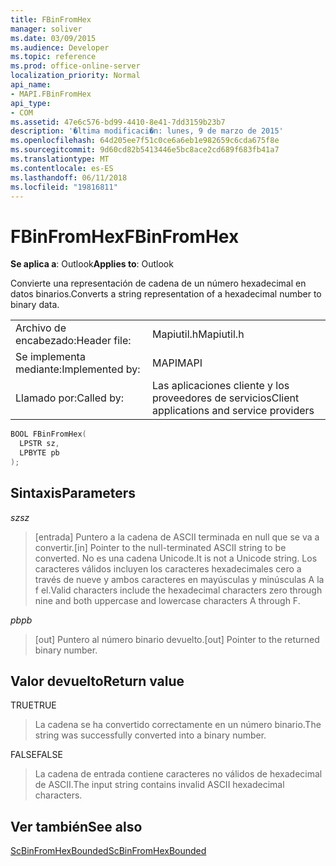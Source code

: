 ```yaml
---
title: FBinFromHex
manager: soliver
ms.date: 03/09/2015
ms.audience: Developer
ms.topic: reference
ms.prod: office-online-server
localization_priority: Normal
api_name:
- MAPI.FBinFromHex
api_type:
- COM
ms.assetid: 47e6c576-bd99-4410-8e41-7dd3159b23b7
description: '�ltima modificaci�n: lunes, 9 de marzo de 2015'
ms.openlocfilehash: 64d205ee7f51c0ce6a6eb1e982659c6cda675f8e
ms.sourcegitcommit: 9d60cd82b5413446e5bc8ace2cd689f683fb41a7
ms.translationtype: MT
ms.contentlocale: es-ES
ms.lasthandoff: 06/11/2018
ms.locfileid: "19816811"
---
```

# <a name="fbinfromhex"></a><span data-ttu-id="4c8fd-103">FBinFromHex</span><span class="sxs-lookup"><span data-stu-id="4c8fd-103">FBinFromHex</span></span>

  
  
<span data-ttu-id="4c8fd-104">**Se aplica a**: Outlook</span><span class="sxs-lookup"><span data-stu-id="4c8fd-104">**Applies to**: Outlook</span></span> 
  
<span data-ttu-id="4c8fd-105">Convierte una representación de cadena de un número hexadecimal en datos binarios.</span><span class="sxs-lookup"><span data-stu-id="4c8fd-105">Converts a string representation of a hexadecimal number to binary data.</span></span> 
  
|||
|:-----|:-----|
|<span data-ttu-id="4c8fd-106">Archivo de encabezado:</span><span class="sxs-lookup"><span data-stu-id="4c8fd-106">Header file:</span></span>  <br/> |<span data-ttu-id="4c8fd-107">Mapiutil.h</span><span class="sxs-lookup"><span data-stu-id="4c8fd-107">Mapiutil.h</span></span>  <br/> |
|<span data-ttu-id="4c8fd-108">Se implementa mediante:</span><span class="sxs-lookup"><span data-stu-id="4c8fd-108">Implemented by:</span></span>  <br/> |<span data-ttu-id="4c8fd-109">MAPI</span><span class="sxs-lookup"><span data-stu-id="4c8fd-109">MAPI</span></span>  <br/> |
|<span data-ttu-id="4c8fd-110">Llamado por:</span><span class="sxs-lookup"><span data-stu-id="4c8fd-110">Called by:</span></span>  <br/> |<span data-ttu-id="4c8fd-111">Las aplicaciones cliente y los proveedores de servicios</span><span class="sxs-lookup"><span data-stu-id="4c8fd-111">Client applications and service providers</span></span>  <br/> |
   
```cpp
BOOL FBinFromHex(
  LPSTR sz,
  LPBYTE pb
);
```

## <a name="parameters"></a><span data-ttu-id="4c8fd-112">Sintaxis</span><span class="sxs-lookup"><span data-stu-id="4c8fd-112">Parameters</span></span>

 <span data-ttu-id="4c8fd-113">_sz_</span><span class="sxs-lookup"><span data-stu-id="4c8fd-113">_sz_</span></span>
  
> <span data-ttu-id="4c8fd-114">[entrada] Puntero a la cadena de ASCII terminada en null que se va a convertir.</span><span class="sxs-lookup"><span data-stu-id="4c8fd-114">[in] Pointer to the null-terminated ASCII string to be converted.</span></span> <span data-ttu-id="4c8fd-115">No es una cadena Unicode.</span><span class="sxs-lookup"><span data-stu-id="4c8fd-115">It is not a Unicode string.</span></span> <span data-ttu-id="4c8fd-116">Los caracteres válidos incluyen los caracteres hexadecimales cero a través de nueve y ambos caracteres en mayúsculas y minúsculas A la f el.</span><span class="sxs-lookup"><span data-stu-id="4c8fd-116">Valid characters include the hexadecimal characters zero through nine and both uppercase and lowercase characters A through F.</span></span>
    
 <span data-ttu-id="4c8fd-117">_pb_</span><span class="sxs-lookup"><span data-stu-id="4c8fd-117">_pb_</span></span>
  
> <span data-ttu-id="4c8fd-118">[out] Puntero al número binario devuelto.</span><span class="sxs-lookup"><span data-stu-id="4c8fd-118">[out] Pointer to the returned binary number.</span></span>
    
## <a name="return-value"></a><span data-ttu-id="4c8fd-119">Valor devuelto</span><span class="sxs-lookup"><span data-stu-id="4c8fd-119">Return value</span></span>

<span data-ttu-id="4c8fd-120">TRUE</span><span class="sxs-lookup"><span data-stu-id="4c8fd-120">TRUE</span></span> 
  
> <span data-ttu-id="4c8fd-121">La cadena se ha convertido correctamente en un número binario.</span><span class="sxs-lookup"><span data-stu-id="4c8fd-121">The string was successfully converted into a binary number.</span></span> 
    
<span data-ttu-id="4c8fd-122">FALSE</span><span class="sxs-lookup"><span data-stu-id="4c8fd-122">FALSE</span></span> 
  
> <span data-ttu-id="4c8fd-123">La cadena de entrada contiene caracteres no válidos de hexadecimal de ASCII.</span><span class="sxs-lookup"><span data-stu-id="4c8fd-123">The input string contains invalid ASCII hexadecimal characters.</span></span>
    
## <a name="see-also"></a><span data-ttu-id="4c8fd-124">Ver también</span><span class="sxs-lookup"><span data-stu-id="4c8fd-124">See also</span></span>



[<span data-ttu-id="4c8fd-125">ScBinFromHexBounded</span><span class="sxs-lookup"><span data-stu-id="4c8fd-125">ScBinFromHexBounded</span></span>](scbinfromhexbounded.md)

